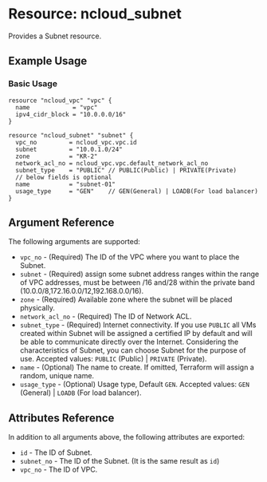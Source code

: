 # Resource: ncloud_subnet

Provides a Subnet resource.

## Example Usage

### Basic Usage

```hcl
resource "ncloud_vpc" "vpc" {
  name            = "vpc"
  ipv4_cidr_block = "10.0.0.0/16"
}

resource "ncloud_subnet" "subnet" {
  vpc_no         = ncloud_vpc.vpc.id
  subnet         = "10.0.1.0/24"
  zone           = "KR-2"
  network_acl_no = ncloud_vpc.vpc.default_network_acl_no
  subnet_type    = "PUBLIC" // PUBLIC(Public) | PRIVATE(Private)
  // below fields is optional
  name           = "subnet-01"
  usage_type     = "GEN"    // GEN(General) | LOADB(For load balancer)
}
```

## Argument Reference

The following arguments are supported:

* `vpc_no` - (Required) The ID of the VPC where you want to place the Subnet.
* `subnet` - (Required) assign some subnet address ranges within the range of VPC addresses, must be between /16 and/28 within the private band (10.0.0/8,172.16.0.0/12,192.168.0.0/16).
* `zone` - (Required) Available zone where the subnet will be placed physically.
* `network_acl_no` - (Required) The ID of Network ACL.
* `subnet_type` - (Required) Internet connectivity. If you use `PUBLIC` all VMs created within Subnet will be assigned a certified IP by default and will be able to communicate directly over the Internet. Considering the characteristics of Subnet, you can choose Subnet for the purpose of use. Accepted values: `PUBLIC` (Public) | `PRIVATE` (Private).
* `name` - (Optional) The name to create. If omitted, Terraform will assign a random, unique name.
* `usage_type` - (Optional) Usage type, Default `GEN`. Accepted values: `GEN` (General) | `LOADB` (For load balancer).

## Attributes Reference

In addition to all arguments above, the following attributes are exported:

* `id` - The ID of Subnet.
* `subnet_no` - The ID of the Subnet. (It is the same result as `id`)
* `vpc_no` - The ID of VPC. 
